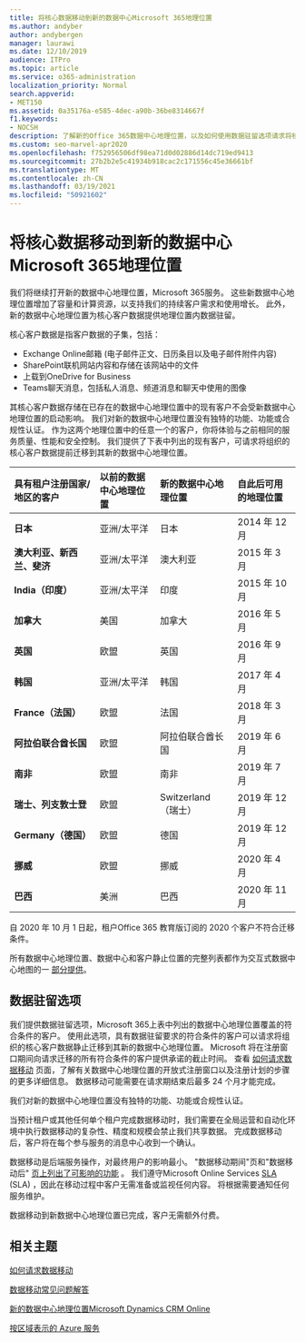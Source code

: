 ```yaml
---
title: 将核心数据移动到新的数据中心Microsoft 365地理位置
ms.author: andyber
author: andybergen
manager: laurawi
ms.date: 12/10/2019
audience: ITPro
ms.topic: article
ms.service: o365-administration
localization_priority: Normal
search.appverid:
- MET150
ms.assetid: 0a35176a-e585-4dec-a90b-36be8314667f
f1.keywords:
- NOCSH
description: 了解新的Office 365数据中心地理位置，以及如何使用数据驻留选项请求将核心数据移动到新地理位置。
ms.custom: seo-marvel-apr2020
ms.openlocfilehash: f752956506df98ea71d0d02886d14dc719ed9413
ms.sourcegitcommit: 27b2b2e5c41934b918cac2c171556c45e36661bf
ms.translationtype: MT
ms.contentlocale: zh-CN
ms.lasthandoff: 03/19/2021
ms.locfileid: "50921602"
---
```

# <a name="moving-core-data-to-new-microsoft-365-datacenter-geos"></a>将核心数据移动到新的数据中心Microsoft 365地理位置

我们将继续打开新的数据中心地理位置，Microsoft 365服务。 这些新数据中心地理位置增加了容量和计算资源，以支持我们的持续客户需求和使用增长。 此外，新的数据中心地理位置为核心客户数据提供地理位置内数据驻留。 

核心客户数据是指客户数据的子集，包括： 
- Exchange Online邮箱 (电子邮件正文、日历条目以及电子邮件附件内容) 
- SharePoint联机网站内容和存储在该网站中的文件
- 上载到OneDrive for Business
- Teams聊天消息，包括私人消息、频道消息和聊天中使用的图像
  
其核心客户数据存储在已存在的数据中心地理位置中的现有客户不会受新数据中心地理位置的启动影响。 我们对新的数据中心地理位置没有独特的功能、功能或合规性认证。 作为这两个地理位置中的任意一个的客户，你将体验与之前相同的服务质量、性能和安全控制。 我们提供了下表中列出的现有客户，可请求将组织的核心客户数据提前迁移到其新的数据中心地理位置。
  
|**具有租户注册国家/地区的客户**|**以前的数据中心地理位置**|**新的数据中心地理位置**|**自此后可用的地理位置**|
|:-----|:-----|:-----|:-----|
|**日本**| 亚洲/太平洋 | 日本 | 2014 年 12 月 |
|**澳大利亚、新西兰、斐济**| 亚洲/太平洋 | 澳大利亚 | 2015 年 3 月 |
|**India（印度）**| 亚洲/太平洋 | 印度 | 2015 年 10 月 |
|**加拿大**| 美国 | 加拿大 | 2016 年 5 月 |
|**英国**| 欧盟 | 英国 | 2016 年 9 月 |
|**韩国**| 亚洲/太平洋 | 韩国 | 2017 年 4 月 |
|**France（法国）**| 欧盟 | 法国 | 2018 年 3 月 |
|**阿拉伯联合酋长国**| 欧盟 | 阿拉伯联合酋长国 | 2019 年 6 月 |
|**南非**| 欧盟 | 南非 | 2019 年 7 月 |
|**瑞士、列支敦士登**| 欧盟 | Switzerland（瑞士） | 2019 年 12 月 |
|**Germany（德国）**| 欧盟 | 德国 | 2019 年 12 月 |
|**挪威**| 欧盟 | 挪威 | 2020 年 4 月 |
|**巴西**| 美洲 | 巴西 | 2020 年 11 月 |

自 2020 年 10 月 1 日起，租户Office 365 教育版订阅的 2020 个客户不符合迁移条件。

所有数据中心地理位置、数据中心和客户静止位置的完整列表都作为交互式数据中心地图的一 [部分提供](https://office.com/datamaps)。 
  
## <a name="data-residency-option"></a>数据驻留选项

我们提供数据驻留选项，Microsoft 365上表中列出的数据中心地理位置覆盖的符合条件的客户。 使用此选项，具有数据驻留要求的符合条件的客户可以请求将组织的核心客户数据静止迁移到其新的数据中心地理位置。  Microsoft 将在注册窗口期间向请求迁移的所有符合条件的客户提供承诺的截止时间。  查看 [如何请求数据移动](request-your-data-move.md) 页面，了解有关数据中心地理位置的开放式注册窗口以及注册计划的步骤的更多详细信息。  数据移动可能需要在请求期结束后最多 24 个月才能完成。

我们对新的数据中心地理位置没有独特的功能、功能或合规性认证。
    
当预计租户或其他任何单个租户完成数据移动时，我们需要在全局运营和自动化环境中执行数据移动的复杂性、精度和规模会禁止我们共享数据。 完成数据移动后，客户将在每个参与服务的消息中心收到一个确认。 
    
数据移动是后端服务操作，对最终用户的影响最小。 "数据移动期间"页和"数据移动后" [页上列出了可影响的功能](during-and-after-your-data-move.md) 。 我们遵守Microsoft Online Services [SLA ](https://go.microsoft.com/fwlink/p/?LinkId=523897) (SLA) ，因此在移动过程中客户无需准备或监视任何内容。 将根据需要通知任何服务维护。 

数据移动到新数据中心地理位置已完成，客户无需额外付费。
    
## <a name="related-topics"></a>相关主题 
 
[如何请求数据移动](request-your-data-move.md)
    
[数据移动常见问题解答](data-move-faq.md)
  
[新的数据中心地理位置Microsoft Dynamics CRM Online](/power-platform/admin/new-datacenter-regions)
  
[按区域表示的 Azure 服务](https://azure.microsoft.com/regions/)